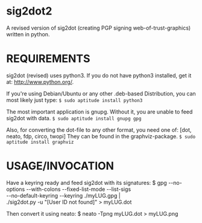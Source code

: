 sig2dot2
========

A revised version of sig2dot (creating PGP signing web-of-trust-graphics) written in python.

REQUIREMENTS
============
sig2dot (revised) uses python3. If you do not have python3 installed,
get it at: http://www.python.org/.

If you're using Debian/Ubuntu or any other .deb-based Distribution, you can
most likely just type:
```$ sudo aptitude install python3```

The most important application is gnupg. Without it, you are unable to feed
sig2dot with data.
```$ sudo aptitude install gnupg gpg```
    
Also, for converting the dot-file to any other format, you need one of:
    [dot, neato, fdp, circo, twopi]
They can be found in the graphviz-package.
```$ sudo aptitude install graphviz```

USAGE/INVOCATION
================
Have a keyring ready and feed sig2dot with its signatures:
$ gpg --no-options --with-colons --fixed-list-mode  --list-sigs \
    --no-default-keyring --keyring ./myLUG.gpg |                \
    ./sig2dot.py -u "[User ID not found]" > myLUG.dot

Then convert it using neato:
$ neato -Tpng myLUG.dot > myLUG.png
